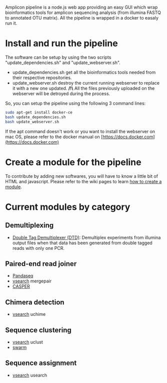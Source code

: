 
Amplicon pipeline is a node.js web app providing an easy GUI which wrap bioinformatics tools for amplicon sequencing analysis (from illumina FASTQ to annotated OTU matrix).
All the pipeline is wrapped in a docker to easaly run it.

# Install and run the pipeline

The software can be setup by using the two scripts "update_dependencies.sh" and "update_webserver.sh".
* update_dependencies.sh get all the bioinformatics tools needed from their respective repositories.
* update_webserver.sh destroy the current running webserver to replace it with a new one updated.
**/!\\** All the files previously uploaded on the webserver will be detroyed during the process.  
  
So, you can setup the pipeline using the following 3 command lines:
```bash
sudo apt-get install docker-ce
bash update_dependencies.sh
bash update_webserver.sh
```

If the apt command doesn't work or you want to install the webserver on mac OS, please refer to the docker manual on [https://docs.docker.com](https://docs.docker.com)

# Create a module for the pipeline

To contribute by adding new softwares, you will have to know a little bit of HTML and javascript.
Please refer to the wiki pages to learn [how to create a module](https://github.com/yoann-dufresne/amplicon_pipeline/wiki/How-to-write-a-new-module).

# Current modules by category

## Demultiplexing
* [Double Tag Demultiplexer (DTD)](https://github.com/yoann-dufresne/DoubleTagDemultiplexer): Demultiplex experiments from illumina output files when that data has been generated from double tagged reads with only one PCR.

## Paired-end read joiner
* [Pandaseq](https://github.com/neufeld/pandaseq)
* [vsearch](https://github.com/torognes/vsearch) mergepair
* [CASPER](http://best.snu.ac.kr/casper/)

## Chimera detection
* [vsearch](https://github.com/torognes/vsearch) uchime

## Sequence clustering
* [vsearch](https://github.com/torognes/vsearch) uclust
* [swarm](https://github.com/torognes/swarm)

## Sequence assignment
* [vsearch](https://github.com/torognes/vsearch) usearch

